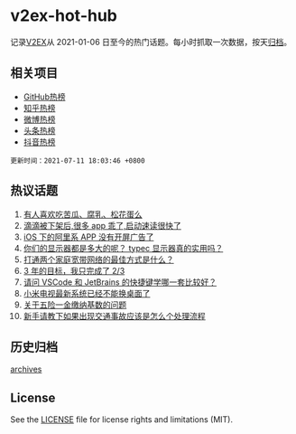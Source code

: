 # v2ex-hot-hub

 记录[V2EX](https://www.v2ex.com/)从 2021-01-06 日至今的热门话题。每小时抓取一次数据，按天[归档](archives)。
 
 ## 相关项目

- [GitHub热榜](https://github.com/snaildev/github-hot-hub)
- [知乎热榜](https://github.com/snaildev/zhihu-hot-hub)
- [微博热榜](https://github.com/snaildev/weibo-hot-hub)
- [头条热榜](https://github.com/snaildev/toutiao-hot-hub)
- [抖音热榜](https://github.com/snaildev/douyin-hot-hub)


 `更新时间：2021-07-11 18:03:46 +0800`

## 热议话题

1. [有人喜欢吃苦瓜、腐乳、松花蛋么](https://www.v2ex.com/t/788777)
1. [滴滴被下架后,很多 app 乖了,启动速读很快了](https://www.v2ex.com/t/788747)
1. [iOS 下的阿里系 APP 没有开屏广告了](https://www.v2ex.com/t/788751)
1. [你们的显示器都是多大的呢？ typec 显示器真的实用吗？](https://www.v2ex.com/t/788750)
1. [打通两个家庭宽带网络的最佳方式是什么？](https://www.v2ex.com/t/788746)
1. [3 年的目标，我只完成了 2/3](https://www.v2ex.com/t/788796)
1. [请问 VSCode 和 JetBrains 的快捷键学哪一套比较好？](https://www.v2ex.com/t/788755)
1. [小米电视最新系统已经不能换桌面了](https://www.v2ex.com/t/788781)
1. [关于五险一金缴纳基数的问题](https://www.v2ex.com/t/788764)
1. [新手请教下如果出现交通事故应该是怎么个处理流程](https://www.v2ex.com/t/788792)

## 历史归档

[archives](archives)

## License

See the [LICENSE](LICENSE) file for license rights and limitations (MIT).
